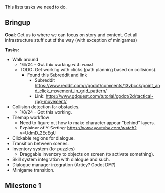 This lists tasks we need to do.

## Bringup

 **Goal**: Get us to where we can focus on story and content.  Get all infrastructure stuff out of the way (with exception of minigames)
 
**Tasks:**
* Walk around
	* 1/8/24 - Got this working with wasd
	* TODO: Get working with clicks (path planning based on collisions).
		* Found this Subreddit and link
			* Subreddit: https://www.reddit.com/r/godot/comments/13vbcck/point_and_click_movement_in_grid_pattern/
			* Link: https://www.gdquest.com/tutorial/godot/2d/tactical-rpg-movement/
* ~~Collision detection for obstacles.~~
	* 1/8/24 - Got this working.
* Tilemap workflow
	* Need to figure out how to make character appear "behind" layers.
	* Explainer of Y-Sorting: https://www.youtube.com/watch?v=UdmD_2EcEgU
* Clickable regions for dialogue.
* Transition between scenes.
* Inventory system (for puzzles)
	* Draggable inventory to objects on screen (to activate something).
* Skill system integration with dialogue and such.
* Dialogue manager integration (Articy? Godot DM?)
* Minigame transition.
## Milestone 1
